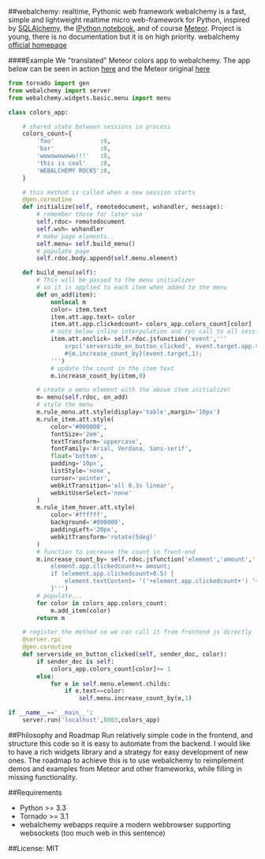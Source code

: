 ##webalchemy: realtime, Pythonic web framework
webalchemy is a fast, simple and lightweight realtime micro web-framework for Python, inspired by [SQLAlchemy](http://www.sqlalchemy.org/), the [IPython notebook](http://ipython.org/), and of course [Meteor](http://www.meteor.com/). Project is young, there is no documentation but it is on high priority. webalchemy [official homepage](http://skariel.org/webalchemy/)

####Example
We "translated" Meteor colors app to webalchemy. The app below can be seen in action [here](https://vimeo.com/73073766) and the Meteor original [here](http://www.meteor.com/screencast)
```python
from tornado import gen
from webalchemy import server
from webalchemy.widgets.basic.menu import menu

class colors_app:    

    # shared state between sessions in process
    colors_count={
        'foo'             :0,
        'bar'             :0,
        'wowowowowo!!!'   :0,
        'this is cool'    :0,
        'WEBALCHEMY ROCKS':0,
    }

    # this method is called when a new session starts
    @gen.coroutine
    def initialize(self, remotedocument, wshandler, message):
        # remember these for later use
        self.rdoc= remotedocument
        self.wsh= wshandler
        # make page elements..
        self.menu= self.build_menu()
        # populate page
        self.rdoc.body.append(self.menu.element)

    def build_menu(self):
        # This will be passed to the menu initializer
        # so it is applied to each item when added to the menu
        def on_add(item):
            nonlocal m
            color= item.text
            item.att.app.text= color
            item.att.app.clickedcount= colors_app.colors_count[color]
            # note below inline interpolation and rpc call to all sessions
            item.att.onclick= self.rdoc.jsfunction('event','''
                srpc('serverside_on_button_clicked', event.target.app.text);
                #{m.increase_count_by}(event.target,1);
            ''')
            # update the count in the item text
            m.increase_count_by(item,0)

        # create a menu element with the above item initializer
        m= menu(self.rdoc, on_add)
        # style the menu
        m.rule_menu.att.style(display='table',margin='10px')
        m.rule_item.att.style(
            color='#000000',
            fontSize='2em',
            textTransform='uppercase',
            fontFamily='Arial, Verdana, Sans-serif',
            float='bottom',
            padding='10px',
            listStyle='none',
            cursor='pointer',
            webkitTransition='all 0.3s linear',
            webkitUserSelect='none'
        )
        m.rule_item_hover.att.style(
            color='#ffffff',
            background='#000000',
            paddingLeft='20px',
            webkitTransform='rotate(5deg)'
        )
        # function to increase the count in front-end
        m.increase_count_by= self.rdoc.jsfunction('element','amount','''
            element.app.clickedcount+= amount;
            if (element.app.clickedcount>0.5) {
                element.textContent= '('+element.app.clickedcount+') '+element.app.text;
            }''')
        # populate...
        for color in colors_app.colors_count:
            m.add_item(color)
        return m

    # register the method so we can call it from frontend js directly
    @server.rpc
    @gen.coroutine
    def serverside_on_button_clicked(self, sender_doc, color):
        if sender_doc is self:        
            colors_app.colors_count[color]+= 1
        else:
            for e in self.menu.element.childs:
                if e.text==color:
                    self.menu.increase_count_by(e,1)

if __name__=='__main__':
    server.run('localhost',8083,colors_app)
```
##Philosophy and Roadmap
Run relatively simple code in the frontend, and structure this code so it is easy to automate from the backend. I would like to have a rich widgets library and a strategy for easy development of new ones. The roadmap to achieve this is to use webalchemy to reimplement demos and examples from Meteor and other frameworks, while filling in missing functionality.

##Requirements
* Python >= 3.3
* Tornado >= 3.1
* webalchemy webapps require a modern webbrowser supporting websockets (too much web in this sentence)

##License: MIT
